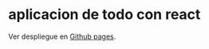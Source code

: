 # aplicacion de todo con react

Ver despliegue en  [Github pages](https://daveoval.github.io/todo-react/).

